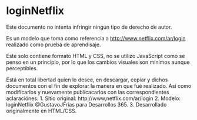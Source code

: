 # loginNetflix

Este documento no intenta infringir ningún tipo de derecho de autor.

Es un modelo que toma como referencia a http://www.netflix.com/ar/login realizado como prueba de aprendisaje.

Este solo contiene formato HTML y CSS, no se utilizo JavaScript como se penso en un principio, por lo que los cambios visuales son mínimos aunque perceptibles.

Está en total libertad quien lo desee, en descargar, copiar y dichos documentos con el fin de explorar la manera en que fué realizado. Así como modificarlos y nuevamente publicacarlos con las correspondientes aclaraciónes:
      1. Sitio original: http://www,netflix.com/ar/login
      2. Modelo: loginNetflix @GustavoJFrias para Desarrollos 365.
      3. Desarrollado originalmente en HTML/CSS.
      
